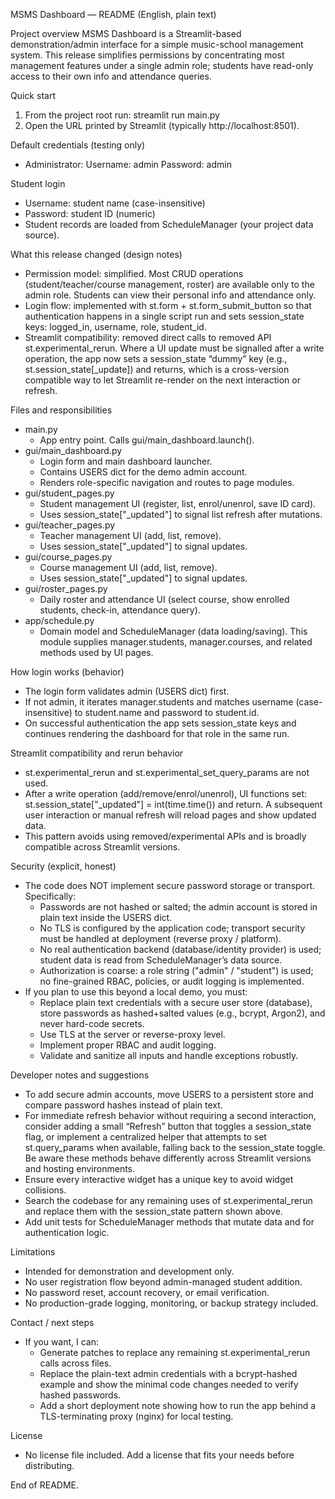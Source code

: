 MSMS Dashboard — README (English, plain text)

Project overview
MSMS Dashboard is a Streamlit-based demonstration/admin interface for a simple music-school management system. This release simplifies permissions by concentrating most management features under a single admin role; students have read-only access to their own info and attendance queries.

Quick start
1. From the project root run:
   streamlit run main.py
2. Open the URL printed by Streamlit (typically http://localhost:8501).

Default credentials (testing only)
- Administrator:
  Username: admin
  Password: admin

Student login
- Username: student name (case-insensitive)
- Password: student ID (numeric)
- Student records are loaded from ScheduleManager (your project data source).

What this release changed (design notes)
- Permission model: simplified. Most CRUD operations (student/teacher/course management, roster) are available only to the admin role. Students can view their personal info and attendance only.
- Login flow: implemented with st.form + st.form_submit_button so that authentication happens in a single script run and sets session_state keys: logged_in, username, role, student_id.
- Streamlit compatibility: removed direct calls to removed API st.experimental_rerun. Where a UI update must be signalled after a write operation, the app now sets a session_state “dummy” key (e.g., st.session_state[_update]) and returns, which is a cross-version compatible way to let Streamlit re-render on the next interaction or refresh.

Files and responsibilities
- main.py
  - App entry point. Calls gui/main_dashboard.launch().
- gui/main_dashboard.py
  - Login form and main dashboard launcher.
  - Contains USERS dict for the demo admin account.
  - Renders role-specific navigation and routes to page modules.
- gui/student_pages.py
  - Student management UI (register, list, enrol/unenrol, save ID card).
  - Uses session_state["_updated"] to signal list refresh after mutations.
- gui/teacher_pages.py
  - Teacher management UI (add, list, remove).
  - Uses session_state["_updated"] to signal updates.
- gui/course_pages.py
  - Course management UI (add, list, remove).
  - Uses session_state["_updated"] to signal updates.
- gui/roster_pages.py
  - Daily roster and attendance UI (select course, show enrolled students, check-in, attendance query).
- app/schedule.py
  - Domain model and ScheduleManager (data loading/saving). This module supplies manager.students, manager.courses, and related methods used by UI pages.

How login works (behavior)
- The login form validates admin (USERS dict) first.
- If not admin, it iterates manager.students and matches username (case-insensitive) to student.name and password to student.id.
- On successful authentication the app sets session_state keys and continues rendering the dashboard for that role in the same run.

Streamlit compatibility and rerun behavior
- st.experimental_rerun and st.experimental_set_query_params are not used.
- After a write operation (add/remove/enrol/unenrol), UI functions set:
    st.session_state["_updated"] = int(time.time())
  and return. A subsequent user interaction or manual refresh will reload pages and show updated data.
- This pattern avoids using removed/experimental APIs and is broadly compatible across Streamlit versions.

Security (explicit, honest)
- The code does NOT implement secure password storage or transport. Specifically:
  - Passwords are not hashed or salted; the admin account is stored in plain text inside the USERS dict.
  - No TLS is configured by the application code; transport security must be handled at deployment (reverse proxy / platform).
  - No real authentication backend (database/identity provider) is used; student data is read from ScheduleManager’s data source.
  - Authorization is coarse: a role string ("admin" / "student") is used; no fine-grained RBAC, policies, or audit logging is implemented.
- If you plan to use this beyond a local demo, you must:
  - Replace plain text credentials with a secure user store (database), store passwords as hashed+salted values (e.g., bcrypt, Argon2), and never hard-code secrets.
  - Use TLS at the server or reverse-proxy level.
  - Implement proper RBAC and audit logging.
  - Validate and sanitize all inputs and handle exceptions robustly.

Developer notes and suggestions
- To add secure admin accounts, move USERS to a persistent store and compare password hashes instead of plain text.
- For immediate refresh behavior without requiring a second interaction, consider adding a small “Refresh” button that toggles a session_state flag, or implement a centralized helper that attempts to set st.query_params when available, falling back to the session_state toggle. Be aware these methods behave differently across Streamlit versions and hosting environments.
- Ensure every interactive widget has a unique key to avoid widget collisions.
- Search the codebase for any remaining uses of st.experimental_rerun and replace them with the session_state pattern shown above.
- Add unit tests for ScheduleManager methods that mutate data and for authentication logic.

Limitations
- Intended for demonstration and development only.
- No user registration flow beyond admin-managed student addition.
- No password reset, account recovery, or email verification.
- No production-grade logging, monitoring, or backup strategy included.

Contact / next steps
- If you want, I can:
  - Generate patches to replace any remaining st.experimental_rerun calls across files.
  - Replace the plain-text admin credentials with a bcrypt-hashed example and show the minimal code changes needed to verify hashed passwords.
  - Add a short deployment note showing how to run the app behind a TLS-terminating proxy (nginx) for local testing.

License
- No license file included. Add a license that fits your needs before distributing.

End of README.